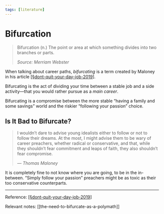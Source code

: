 ```yaml
---
tags: [literature]
---
```

# Bifurcation

> Bifurcation (n.) The point or area at which something divides into two branches or parts.
> 
> *Source: Merriam Webster*

When talking about career paths, *bifurcating* is a term created by Maloney in his article [[§dont-quit-your-day-job-2019]].

Bifurcating is the act of dividing your time between a stable job and a side activity—that you would rather pursue as a *main career*.

Bifurcating is a compromise between the more stable “having a family and some savings” world and the riskier “following your passion” choice.

## Is It Bad to Bifurcate?

> I wouldn’t dare to advise young idealists either to follow or not to follow their dreams. At the most, I might advise them to be wary of career preachers, whether radical or conservative, and that, while they shouldn’t fear commitment and leaps of faith, they also shouldn’t fear compromise.
> 
> — *Thomas Maloney*

It is completely fine to not know where you are going, to be in the in-between. “Simply follow your passion” preachers might be as toxic as their too conservative counterparts.

---
Reference: [[§dont-quit-your-day-job-2019]]

Relevant notes: [[the-need-to-bifurcate-as-a-polymath]]



[//begin]: # "Autogenerated link references for markdown compatibility"
[§dont-quit-your-day-job-2019]: ../1-reference/§dont-quit-your-day-job-2019 "Don’t Quit Your Day Job (2019)"
[//end]: # "Autogenerated link references"